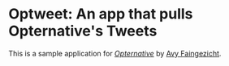 # Optweet: An app that pulls Opternative's Tweets

This is a sample application for
[*Opternative*](http://www.opternative.com/)
by [Avy Faingezicht](http://www.faingezicht.com/).
